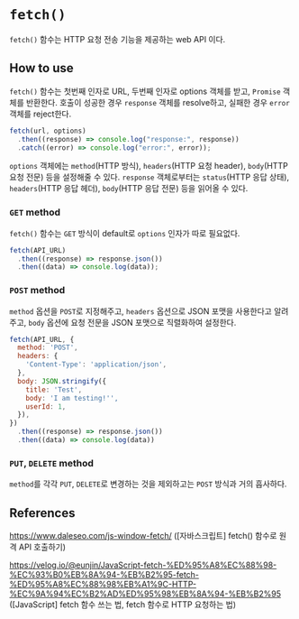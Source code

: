 # `fetch()`

`fetch()` 함수는 HTTP 요청 전송 기능을 제공하는 web API 이다.

## How to use

`fetch()` 함수는 첫번째 인자로 URL, 두번째 인자로 options 객체를 받고, `Promise` 객체를 반환한다. 호출이 성공한 경우 `response` 객체를 resolve하고, 실패한 경우 `error` 객체를 reject한다.

```js
fetch(url, options)
  .then((response) => console.log("response:", response))
  .catch((error) => console.log("error:", error));
```

`options` 객체에는 `method`(HTTP 방식), `headers`(HTTP 요청 header), `body`(HTTP 요청 전문) 등을 설정해줄 수 있다. `response` 객체로부터는 `status`(HTTP 응답 상태), `headers`(HTTP 응답 헤더), `body`(HTTP 응답 전문) 등을 읽어올 수 있다.

### `GET` method

`fetch()` 함수는 `GET` 방식이 default로 `options` 인자가 따로 필요없다.

```js
fetch(API_URL)
  .then((response) => response.json())
  .then((data) => console.log(data));
```

### `POST` method

`method` 옵션을 `POST`로 지정해주고,
`headers` 옵션으로 JSON 포맷을 사용한다고 알려주고,
`body` 옵션에 요청 전문을 JSON 포맷으로 직렬화하여 설정한다.

```js
fetch(API_URL, {
  method: 'POST',
  headers: {
    'Content-Type': 'application/json',
  },
  body: JSON.stringify({
    title: 'Test',
    body: 'I am testing!'',
    userId: 1,
  }),
})
  .then((response) => response.json())
  .then((data) => console.log(data))
```

### `PUT`, `DELETE` method

`method`를 각각 `PUT`, `DELETE`로 변경하는 것을 제외하고는 `POST` 방식과 거의 흡사하다.



## References

https://www.daleseo.com/js-window-fetch/ ([자바스크립트] fetch() 함수로 원격 API 호출하기)

https://velog.io/@eunjin/JavaScript-fetch-%ED%95%A8%EC%88%98-%EC%93%B0%EB%8A%94-%EB%B2%95-fetch-%ED%95%A8%EC%88%98%EB%A1%9C-HTTP-%EC%9A%94%EC%B2%AD%ED%95%98%EB%8A%94-%EB%B2%95 ([JavaScript] fetch 함수 쓰는 법, fetch 함수로 HTTP 요청하는 법)